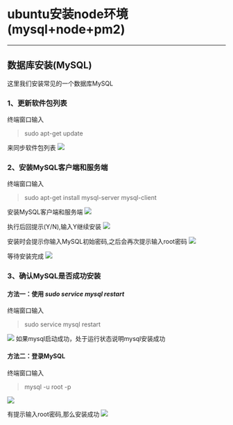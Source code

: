# ubuntu安装node环境(mysql+node+pm2)
---
## 数据库安装(MySQL)
这里我们安装常见的一个数据库MySQL

### 1、更新软件包列表
终端窗口输入

> sudo apt-get update

来同步软件包列表
![](http://o7yupdhjc.bkt.clouddn.com/16-8-18/73652538.jpg)

### 2、安装MySQL客户端和服务端
终端窗口输入

> sudo apt-get install mysql-server mysql-client

安装MySQL客户端和服务端
![](http://o7yupdhjc.bkt.clouddn.com/16-8-18/54752372.jpg)

执行后回提示(Y/N),输入Y继续安装
![](http://o7yupdhjc.bkt.clouddn.com/16-8-18/49650396.jpg)

安装时会提示你输入MySQL初始密码,之后会再次提示输入root密码
![](http://o7yupdhjc.bkt.clouddn.com/16-8-18/70074088.jpg)

等待安装完成
![](http://o7yupdhjc.bkt.clouddn.com/16-8-18/11001437.jpg)

### 3、确认MySQL是否成功安装

#### 方法一：使用 _sudo service mysql restart_
终端窗口输入

> sudo service mysql restart

![](http://o7yupdhjc.bkt.clouddn.com/16-8-18/18301339.jpg)
如果mysql启动成功，处于运行状态说明mysql安装成功

#### 方法二：登录MySQL
终端窗口输入

> mysql -u root -p

![](http://o7yupdhjc.bkt.clouddn.com/16-8-18/62753993.jpg)

有提示输入root密码,那么安装成功
![](http://o7yupdhjc.bkt.clouddn.com/16-8-18/31876966.jpg)
